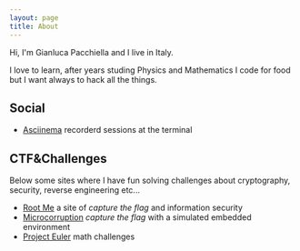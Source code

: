 ```yaml
---
layout: page
title: About
---
```


Hi, I'm Gianluca Pacchiella and I live in Italy.

I love to learn, after years studing Physics and Mathematics I code for food
but I want always to hack all the things.

## Social

 - [Asciinema](https://asciinema.org/~gp) recorderd sessions at the terminal

## CTF&Challenges

Below some sites where I have fun solving challenges about cryptography, security,
reverse engineering etc... 

 - [Root Me](http://www.root-me.org/gipi?inc=statistiques&lang=en) a site of *capture the flag* and information security
 - [Microcorruption](https://microcorruption.com/profile/1609) *capture the flag* with a simulated embedded environment
 - [Project Euler](https://projecteuler.net/progress=gipi) math challenges
